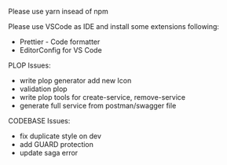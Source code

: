 Please use yarn insead of npm

Please use VSCode as IDE and install some extensions following:

- Prettier - Code formatter
- EditorConfig for VS Code

PLOP Issues:

- write plop generator add new Icon
- validation plop
- write plop tools for create-service, remove-service
- generate full service from postman/swagger file

CODEBASE Issues:

- fix duplicate style on dev
- add GUARD protection
- update saga error
